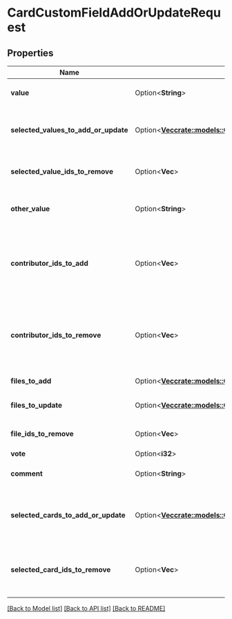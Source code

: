 # CardCustomFieldAddOrUpdateRequest

## Properties

Name | Type | Description | Notes
------------ | ------------- | ------------- | -------------
**value** | Option<**String**> | The value of custom field. | [optional]
**selected_values_to_add_or_update** | Option<[**Vec<crate::models::CardCustomFieldSelectedValueAddOrUpdateRequest>**](CardCustomFieldSelectedValueAddOrUpdateRequest.md)> | A list of selected values to add or update. | [optional]
**selected_value_ids_to_remove** | Option<**Vec<i32>**> | A list of selected values to remove. | [optional]
**other_value** | Option<**String**> | The other value of custom field. | [optional]
**contributor_ids_to_add** | Option<**Vec<i32>**> | The contributor ids which will be added to card custom field. | [optional]
**contributor_ids_to_remove** | Option<**Vec<i32>**> | The contributor ids which will be removed from card custom field. | [optional]
**files_to_add** | Option<[**Vec<crate::models::CardCustomFieldFileCreateRequest>**](CardCustomFieldFileCreateRequest.md)> | A list of files to add. | [optional]
**files_to_update** | Option<[**Vec<crate::models::CardCustomFieldFileWithIdUpdateRequest>**](CardCustomFieldFileWithIdUpdateRequest.md)> | A list of files to update. | [optional]
**file_ids_to_remove** | Option<**Vec<i32>**> | A list of file ids to remove. | [optional]
**vote** | Option<**i32**> | Your vote. | [optional]
**comment** | Option<**String**> | A comment about your vote. | [optional]
**selected_cards_to_add_or_update** | Option<[**Vec<crate::models::CardCustomFieldSelectedCardAddOrUpdateRequest>**](CardCustomFieldSelectedCardAddOrUpdateRequest.md)> | A list of the selected card ids for the custom field to add or update. | [optional]
**selected_card_ids_to_remove** | Option<**Vec<i32>**> | A list of the selected card ids for the custom field to remove. | [optional]

[[Back to Model list]](../README.md#documentation-for-models) [[Back to API list]](../README.md#documentation-for-api-endpoints) [[Back to README]](../README.md)


